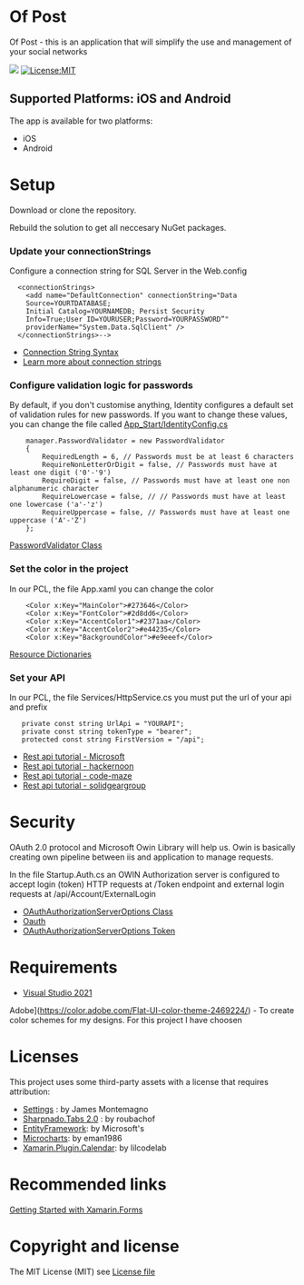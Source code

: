 #  Of Post
 
Of Post - this is an application that will simplify the use and management of your social networks

![](https://img.shields.io/teamcity/codebetter/bt428.svg) [![License:MIT](https://img.shields.io/badge/License-MIT-blue.svg)](https://github.com/ooleglysiak/of_post_frontend_app/blob/master/LICENSE)

## Supported Platforms: iOS and Android

The app is available for two platforms:

- iOS
- Android

# Setup

Download or clone the repository.

Rebuild the solution to get all neccesary NuGet packages.

### Update your connectionStrings
Configure a connection string for SQL Server in the Web.config
```
  <connectionStrings>
    <add name="DefaultConnection" connectionString="Data 
    Source=YOURTDATABASE; 
    Initial Catalog=YOURNAMEDB; Persist Security     
    Info=True;User ID=YOURUSER;Password=YOURPASSWORD”"
    providerName="System.Data.SqlClient" />
  </connectionStrings>-->
```
- [Connection String Syntax](https://docs.microsoft.com/en-us/dotnet/framework/data/adonet/connection-string-syntax)
- [Learn more about connection strings](https://www.connectionstrings.com)

### Configure validation logic for passwords
By default, if you don't customise anything, Identity configures a default set of validation rules for new passwords. If you want to change these values, you can change the file called [App_Start/IdentityConfig.cs](https://github.com/jorgemht/Hospital-HIS/blob/master/Screenshots/API/PasswordValidator.png)

```
    manager.PasswordValidator = new PasswordValidator
    {
        RequiredLength = 6, // Passwords must be at least 6 characters
        RequireNonLetterOrDigit = false, // Passwords must have at least one digit ('0'-'9')
        RequireDigit = false, // Passwords must have at least one non alphanumeric character
        RequireLowercase = false, // // Passwords must have at least one lowercase ('a'-'z')
        RequireUppercase = false, // Passwords must have at least one uppercase ('A'-'Z')
    };
```
[PasswordValidator Class](https://msdn.microsoft.com/en-us/library/microsoft.aspnet.identity.passwordvalidator(v=vs.108).aspx)

### Set the color in the project 
In our PCL, the file App.xaml you can change the color
```
    <Color x:Key="MainColor">#273646</Color>
    <Color x:Key="FontColor">#2d8dd6</Color>
    <Color x:Key="AccentColor1">#2371aa</Color>
    <Color x:Key="AccentColor2">#e44235</Color>
    <Color x:Key="BackgroundColor">#e9eeef</Color>
```
[Resource Dictionaries](https://developer.xamarin.com/guides/xamarin-forms/xaml/resource-dictionaries/)

### Set your API
In our PCL, the file Services/HttpService.cs you must put the url of your api and prefix
```
   private const string UrlApi = "YOURAPI";
   private const string tokenType = "bearer";
   protected const string FirstVersion = "/api";
```
- [Rest api tutorial - Microsoft](https://docs.microsoft.com/en-us/azure/architecture/best-practices/api-design)
- [Rest api tutorial - hackernoon](https://hackernoon.com/restful-api-designing-guidelines-the-best-practices-60e1d954e7c9)
- [Rest api tutorial - code-maze](https://code-maze.com/top-rest-api-best-practices/)
- [Rest api tutorial - solidgeargroup](https://solidgeargroup.com/best-practices-rest-api)

# Security
OAuth 2.0 protocol and Microsoft Owin Library will help us. Owin is basically creating own pipeline between iis and application to manage requests.

In the file Startup.Auth.cs an OWIN Authorization server is configured to accept login (token) HTTP requests at /Token endpoint and external login requests at /api/Account/ExternalLogin

- [OAuthAuthorizationServerOptions Class](https://msdn.microsoft.com/en-us/library/microsoft.owin.security.oauth.oauthauthorizationserveroptions(v=vs.113).aspx)
- [Oauth](https://oauth.net/)
- [OAuthAuthorizationServerOptions Token](https://github.com/jorgemht/Hospital-HIS/blob/master/Screenshots/API/Token.png)

# Requirements
 * [Visual Studio 2021](https://www.visualstudio.com/vs/)

Adobe](https://color.adobe.com/Flat-UI-color-theme-2469224/) - To create color schemes for my designs. For this project I have choosen 

# Licenses

This project uses some third-party assets with a license that requires attribution:

- [Settings](https://github.com/jamesmontemagno/SettingsPlugin) : by James Montemagno
- [Sharpnado.Tabs 2.0](https://github.com/roubachof/Sharpnado.Tabs) : by roubachof 
- [EntityFramework](https://www.nuget.org/packages/EntityFramework/): by Microsoft's
- [Microcharts](https://www.nuget.org/packages/Microcharts/): by eman1986
- [Xamarin.Plugin.Calendar](https://www.nuget.org/packages/Xamarin.Plugin.Calendar/): by lilcodelab

# Recommended links
[Getting Started with Xamarin.Forms](https://docs.microsoft.com/uk-ua/xamarin/get-started/)

# Copyright and license
The MIT License (MIT) see [License file](https://github.com/ooleglysiak/of_post_frontend_app/blob/master/LICENSE) 

